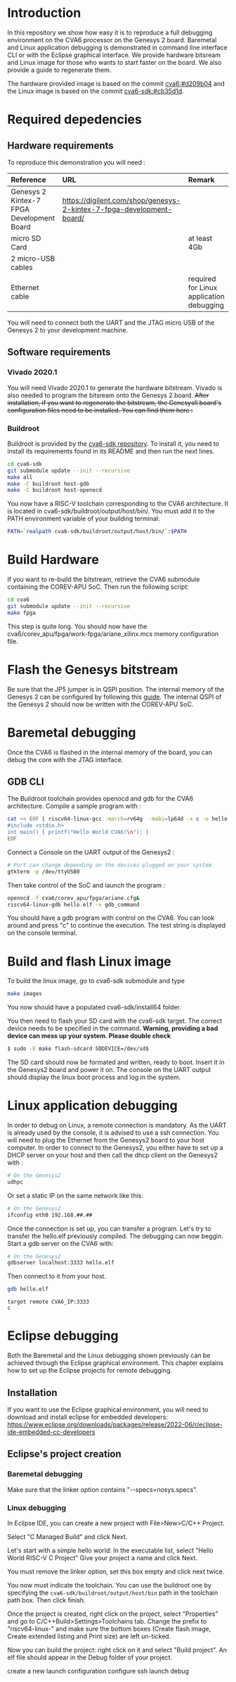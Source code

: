 
# Introduction

In this repository we show how easy it is to reproduce a full debugging environment on the CVA6 processor on the Genesys 2 board. Baremetal and Linux application debugging is demonstrated in command line interface CLI or with the Eclipse graphical interface. We provide hardware bitsream and Linux image for those who wants to start faster on the board. We also provide a guide to regenerate them.

The hardware provided image is based on the commit [cva6:#d209b04](https://github.com/openhwgroup/cva6/tree/d209b0406dba696744185001bf7257af7d1d8890) and the Linux image is based on the commit [cva6-sdk:#cb35d1d](https://github.com/openhwgroup/cva6-sdk/tree/cb35d1dba01da51b1489fb109f1b5598bd655267).

# Required depedencies

## Hardware requirements

To reproduce this demonstration you will need :

| Reference	                 | URL                                                                             |	Remark                            |
| :------------------------- | :------------------------------------------------------------------------------ | :-------------------------------- |
| Genesys 2 Kintex-7 FPGA Development Board	 | https://digilent.com/shop/genesys-2-kintex-7-fpga-development-board/ |  |
| micro SD Card         |	               | at least 4Gb       |
| 2 micro-USB cables    |	               |       |
| Ethernet cable        |                  | required for Linux application debugging       |

You will need to connect both the UART and the JTAG micro USB of the Genesys 2 to your development machine.

## Software requirements

### Vivado 2020.1

You will need Vivado 2020.1 to generate the hardware bitstream. Vivado is also needed to program the bitsream onto the Genesys 2 board. ~~After installation, if you want to regenerate the bitstream, the GenesysII board's configuration files need to be installed. You can find them here :~~

### Buildroot

Buildroot is provided by the [cva6-sdk repository](https://github.com/openhwgroup/cva6-sdk). To install it, you need to install its requirements found in its README and then run the next lines.

```bash
cd cva6-sdk
git submodule update --init --recursive
make all
make -C buildroot host-gdb
make -C buildroot host-openocd
```

You now have a RISC-V toolchain corresponding to the CVA6 architecture. It is located in cva6-sdk/buildroot/output/host/bin/. You must add it to the PATH environment variable of your building terminal:

```bash
PATH=`realpath cva6-sdk/buildroot/output/host/bin/`:$PATH
```

# Build Hardware

If you want to re-build the bitstream, retrieve the CVA6 submodule containing the COREV-APU SoC. Then run the following script:

```bash
cd cva6
git submodule update --init --recursive
make fpga
```

This step is quite long. You should now have the cva6/corev_apu/fpga/work-fpga/ariane_xilinx.mcs memory configuration file. 

# Flash the Genesys bitstream

Be sure that the JP5 jumper is in QSPI position. The internal memory of the Genesys 2 can be configured by following this [guide](https://github.com/openhwgroup/cva6#programming-the-memory-configuration-file). The internal QSPI of the Genesys 2 should now be written with the COREV-APU SoC. 

# Baremetal debugging

Once the CVA6 is flashed in the internal memory of the board, you can debug the core with the JTAG interface.

## GDB CLI

The Buildroot toolchain provides openocd and gdb for the CVA6 architecture. Compile a sample program with :

```bash
cat << EOF | riscv64-linux-gcc -march=rv64g  -mabi=lp64d -x c -o hello.elf -
#include <stdio.h>
int main() { printf("Hello World CVA6!\n"); }
EOF
```

Connect a Console on the UART output of the Genesys2 :

```bash
# Port can change depending on the devices plugged on your system
gtkterm -p /dev/ttyUSB0
```
Then take control of the SoC and launch the program :

```bash
openocd -f cva6/corev_apu/fpga/ariane.cfg& 
riscv64-linux-gdb hello.elf -x gdb_command
```

You should have a gdb program with control on the CVA6. You can look around and press "c" to continue the execution. The test string is displayed on the console terminal.

# Build and flash Linux image

To build the linux image, go to cva6-sdk submodule and type 
```bash
make images
```

You now should have a populated cva6-sdk/install64 folder.

You then need to flash your SD card with the cva6-sdk target. The correct device needs to be specified in the command. 
**Warning, providing a bad device can mess up your system. Please double check**
```bash
$ sudo -E make flash-sdcard SDDEVICE=/dev/sd$
```

The SD card should now be formated and written, ready to boot. Insert it in the Genesys2 board and power it on. The console on the UART output should display the linux boot process and log in the system.

# Linux application debugging

In order to debug on Linux, a remote connection is mandatory. As the UART is already used by the console, it is advised to use a ssh connection. You will need to plug the Ethernet from the Genesys2 board to your host computer. In order to connect to the Genesys2, you either have to set up a DHCP server on your host and then call the dhcp client on the Genesys2 with :
```bash
# On the Genesys2
udhpc
```
Or set a static IP on the same network like this:
```bash
# On the Genesys2
ifconfig eth0 192.168.##.##
```

Once the connection is set up, you can transfer a program. Let's try to transfer the hello.elf previously compiled. 
The debugging can now beggin. Start a gdb server on the CVA6 with:
```bash
# On the Genesys2
gdbserver localhost:3333 hello.elf
```
Then connect to it from your host.
```bash
gdb hello.elf
```
```gdb
target remote CVA6_IP:3333
c
```

# Eclipse debugging

Both the Baremetal and the Linux debugging shown previously can be achieved through the Eclipse graphical environment. This chapter explains how to set up the Eclipse projects for remote debugging.

## Installation 

If you want to use the Eclipse graphical environment, you will need to download and install eclipse for embedded developers: 
https://www.eclipse.org/downloads/packages/release/2022-06/r/eclipse-ide-embedded-cc-developers

## Eclipse's project creation

### Baremetal debugging

Make sure that the linker option contains "--specs=nosys.specs".

### Linux debugging

In Eclipse IDE, you can create a new project with File>New>C/C++ Project.

Select "C Managed Build" and click Next.

Let's start with a simple hello world:
In the executable list, select "Hello World RISC-V C Project"
Give your project a name and click Next.

You must remove the linker option, set this box empty and click next twice.

You now must indicate the toolchain. You can use the buildroot one by specifying the ```cva6-sdk/buildroot/output/host/bin``` path in the toolchain path box. Then click finish.

Once the project is created, right click on the project, select "Properties" and go to C/C++Build>Settings>Toolchains tab. Change the prefix to "riscv64-linux-" and make sure the bottom boxes (Create flash image, Create extended listing and Print size) are left un-ticked.

Now you can build the project: right click on it and select "Build project". An elf file should appear in the Debug folder of your project.


create a new launch configuration
configure ssh
launch debug 
